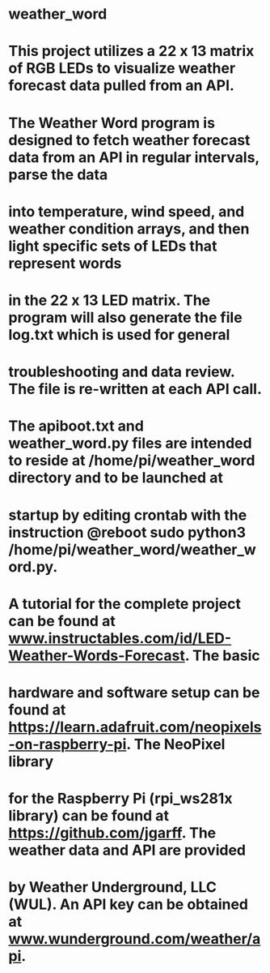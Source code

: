 # weather_word
#
# This project utilizes a 22 x 13 matrix of RGB LEDs to visualize weather forecast data pulled from an API.
#
# The Weather Word program is designed to fetch weather forecast data from an API in regular intervals, parse the data 
# into temperature, wind speed, and weather condition arrays, and then light specific sets of LEDs that represent words 
# in the 22 x 13 LED matrix. The program will also generate the file log.txt which is used for general 
# troubleshooting and data review. The file is re-written at each API call.
# 
# The apiboot.txt and weather_word.py files are intended to reside at /home/pi/weather_word directory and to be launched at 
# startup by editing crontab with the instruction @reboot sudo python3 /home/pi/weather_word/weather_word.py.
# 
# A tutorial for the complete project can be found at www.instructables.com/id/LED-Weather-Words-Forecast. The basic
# hardware and software setup can be found at https://learn.adafruit.com/neopixels-on-raspberry-pi. The NeoPixel library
# for the Raspberry Pi (rpi_ws281x library) can be found at https://github.com/jgarff. The weather data and API are provided
# by Weather Underground, LLC (WUL). An API key can be obtained at www.wunderground.com/weather/api.
